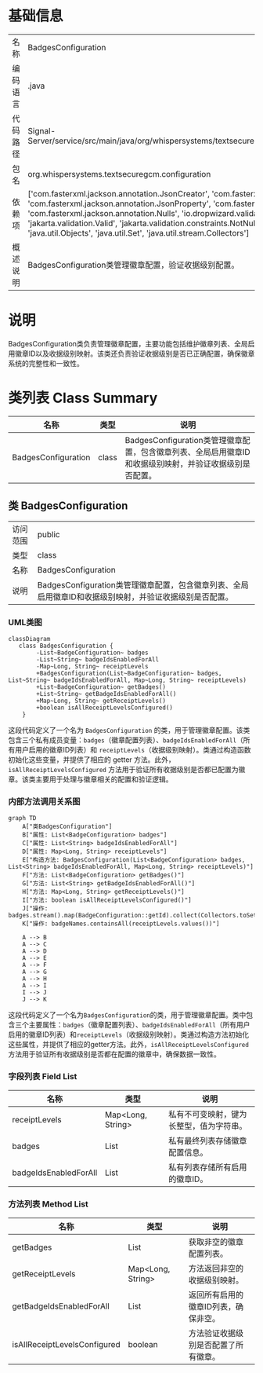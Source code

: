 # 基础信息

|      |      |
|------|------|
| 名称 | BadgesConfiguration |
| 编码语言 | .java |
| 代码路径 | Signal-Server/service/src/main/java/org/whispersystems/textsecuregcm/configuration/BadgesConfiguration.java |
| 包名 | org.whispersystems.textsecuregcm.configuration |
| 依赖项 | ['com.fasterxml.jackson.annotation.JsonCreator', 'com.fasterxml.jackson.annotation.JsonIgnore', 'com.fasterxml.jackson.annotation.JsonProperty', 'com.fasterxml.jackson.annotation.JsonSetter', 'com.fasterxml.jackson.annotation.Nulls', 'io.dropwizard.validation.ValidationMethod', 'jakarta.validation.Valid', 'jakarta.validation.constraints.NotNull', 'java.util.List', 'java.util.Map', 'java.util.Objects', 'java.util.Set', 'java.util.stream.Collectors'] |
| 概述说明 | BadgesConfiguration类管理徽章配置，验证收据级别配置。 |

# 说明

BadgesConfiguration类负责管理徽章配置，主要功能包括维护徽章列表、全局启用徽章ID以及收据级别映射。该类还负责验证收据级别是否已正确配置，确保徽章系统的完整性和一致性。

# 类列表 Class Summary

| 名称   | 类型  | 说明 |
|-------|------|-------------|
| BadgesConfiguration | class | BadgesConfiguration类管理徽章配置，包含徽章列表、全局启用徽章ID和收据级别映射，并验证收据级别是否配置。 |



## 类 BadgesConfiguration

|      |      |
|------|------|
| 访问范围 | public |
| 类型 | class |
| 名称 | BadgesConfiguration |
| 说明 | BadgesConfiguration类管理徽章配置，包含徽章列表、全局启用徽章ID和收据级别映射，并验证收据级别是否配置。 |


### UML类图

```mermaid
classDiagram
   class BadgesConfiguration {
        -List~BadgeConfiguration~ badges
        -List~String~ badgeIdsEnabledForAll
        -Map~Long, String~ receiptLevels
        +BadgesConfiguration(List~BadgeConfiguration~ badges, List~String~ badgeIdsEnabledForAll, Map~Long, String~ receiptLevels)
        +List~BadgeConfiguration~ getBadges()
        +List~String~ getBadgeIdsEnabledForAll()
        +Map~Long, String~ getReceiptLevels()
        +boolean isAllReceiptLevelsConfigured()
    }
```

这段代码定义了一个名为 `BadgesConfiguration` 的类，用于管理徽章配置。该类包含三个私有成员变量：`badges`（徽章配置列表）、`badgeIdsEnabledForAll`（所有用户启用的徽章ID列表）和 `receiptLevels`（收据级别映射）。类通过构造函数初始化这些变量，并提供了相应的 getter 方法。此外，`isAllReceiptLevelsConfigured` 方法用于验证所有收据级别是否都已配置为徽章。该类主要用于处理与徽章相关的配置和验证逻辑。


### 内部方法调用关系图

```mermaid
graph TD
    A["类BadgesConfiguration"]
    B["属性: List<BadgeConfiguration> badges"]
    C["属性: List<String> badgeIdsEnabledForAll"]
    D["属性: Map<Long, String> receiptLevels"]
    E["构造方法: BadgesConfiguration(List<BadgeConfiguration> badges, List<String> badgeIdsEnabledForAll, Map<Long, String> receiptLevels)"]
    F["方法: List<BadgeConfiguration> getBadges()"]
    G["方法: List<String> getBadgeIdsEnabledForAll()"]
    H["方法: Map<Long, String> getReceiptLevels()"]
    I["方法: boolean isAllReceiptLevelsConfigured()"]
    J["操作: badges.stream().map(BadgeConfiguration::getId).collect(Collectors.toSet())"]
    K["操作: badgeNames.containsAll(receiptLevels.values())"]

    A --> B
    A --> C
    A --> D
    A --> E
    A --> F
    A --> G
    A --> H
    A --> I
    I --> J
    J --> K
```

这段代码定义了一个名为`BadgesConfiguration`的类，用于管理徽章配置。类中包含三个主要属性：`badges`（徽章配置列表）、`badgeIdsEnabledForAll`（所有用户启用的徽章ID列表）和`receiptLevels`（收据级别映射）。类通过构造方法初始化这些属性，并提供了相应的getter方法。此外，`isAllReceiptLevelsConfigured`方法用于验证所有收据级别是否都在配置的徽章中，确保数据一致性。

### 字段列表 Field List

| 名称  | 类型  | 说明 |
|-------|-------|------|
| receiptLevels | Map<Long, String> | 私有不可变映射，键为长整型，值为字符串。 |
| badges | List<BadgeConfiguration> | 私有最终列表存储徽章配置信息。 |
| badgeIdsEnabledForAll | List<String> | 私有列表存储所有启用的徽章ID。 |

### 方法列表 Method List

| 名称  | 类型  | 说明 |
|-------|-------|------|
| getBadges | List<BadgeConfiguration> | 获取非空的徽章配置列表。 |
| getReceiptLevels | Map<Long, String> | 方法返回非空的收据级别映射。 |
| getBadgeIdsEnabledForAll | List<String> | 返回所有启用的徽章ID列表，确保非空。 |
| isAllReceiptLevelsConfigured | boolean | 方法验证收据级别是否配置了所有徽章。 |




